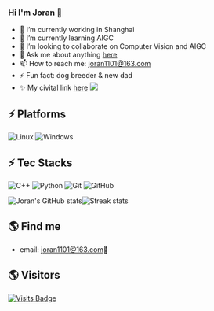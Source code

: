 ### Hi I'm Joran 👋
<!--
**Joran1101/Joran1101** is a ✨ _special_ ✨ repository because its `README.md` (this file) appears on your GitHub profile.

Here are some ideas to get you started:

- 🔭 I’m currently working on ...
- 🌱 I’m currently learning ...
- 👯 I’m looking to collaborate on ...
- 🤔 I’m looking for help with ...
- 💬 Ask me about ...
- 📫 How to reach me: ...
- 😄 Pronouns: ...
- ⚡ Fun fact: ...
-->
- 🔭 I’m currently working in Shanghai 
- 🌱 I’m currently learning AIGC
- 👯 I’m looking to collaborate on Computer Vision and AIGC
- 💬 Ask me about anything [here](https://github.com/Joran1101/Joran1101/issues)
- 📫 How to reach me: joran1101@163.com
- ⚡ Fun fact: dog breeder & new dad
- ✨ My civital link [here](https://civitai.com/user/joran1101/models)
![](./profile-3d-contrib/profile-night-rainbow.svg)
## ⚡ Platforms

![Linux](https://img.shields.io/badge/Linux-FCC624?style=for-the-badge&logo=linux&logoColor=black)
![Windows](https://img.shields.io/badge/Windows-0078D6?style=for-the-badge&logo=windows&logoColor=white)

## ⚡ Tec Stacks

![C++](https://img.shields.io/badge/-C++-00599C?style=flat-square&logo=c)
![Python](https://img.shields.io/badge/-Python-black?style=flat-square&logo=Python)
![Git](https://img.shields.io/badge/-Git-black?style=flat-square&logo=git)
![GitHub](https://img.shields.io/badge/-GitHub-181717?style=flat-square&logo=github)

![Joran's GitHub stats](https://github-readme-stats.vercel.app/api?username=Joran1101&theme=cobalt2&show_icons=true)![Streak stats](https://github-readme-streak-stats.herokuapp.com/?user=Joran1101&show_icons=true&theme=tokyonight)

## 🌎 Find me
- email: <a href="mailto:joran1101@163.com">joran1101@163.com</a>:e-mail:

## 🌎 Visitors
[![Visits Badge](https://badges.pufler.dev/visits/puf17640/git-badges)](https://badges.pufler.dev)

